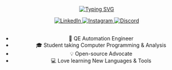 <header align="left">
  
[![Typing SVG](https://readme-typing-svg.demolab.com?font=poppins&weight=900&size=32&duration=4000&pause=800&color=FDFDFD&vCenter=true&width=800&lines=Welcome+to+my+GitHub+profile!+%F0%9F%91%8B;Let's+Connect!+%F0%9F%A4%9D)](https://git.io/typing-svg)

<section>
    <a href="https://www.linkedin.com/in/seogjun" target="_blank">
    <img src="https://img.shields.io/badge/Let's Connect |-LinkedIn-4d4f73?style=plat&amp;logo=linkedin&amp;logoColor=2677c8" alt="LinkedIn" title="Let's Connect!">
  </a>
 <a href="https://instagram.com/_james.hong?igshid=OGQ5ZDc2ODk2ZA%3D%3D&utm_source=qr" target="_blank">
    <img src="https://img.shields.io/badge/Follow Me |-Instagram-4d4f73?style=plat&amp;logo=instagram&amp;logoColor=E4405F" alt="Instagram" title="Hangout together">
  </a> 
  <a href="https://discord.com/users/James%20Hong#5790" target="_blank">
    <img src="https://img.shields.io/badge/DevLounge |-Discord-4d4f73?style=plat&amp;logo=discord&amp;logoColor=1d9bf0" alt="Discord" title="Hangout with Us">
  </a> 
</section><br>

- 🔭 QE Automation Engineer
- 🎓 Student taking Computer Programming & Analysis
- 💡 Open-source Advocate
- 💻 Love learning New Languages & Tools
